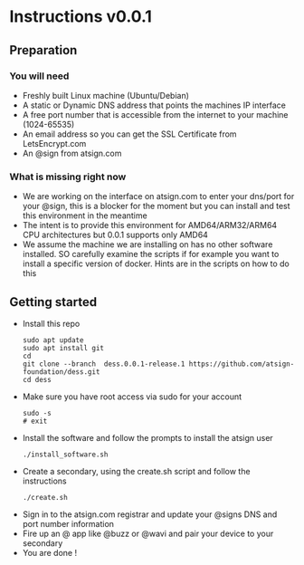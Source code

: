 # Instructions v0.0.1

## Preparation
### You will need
- Freshly built Linux machine (Ubuntu/Debian)
- A static or Dynamic DNS address that points the machines IP interface
- A free port number that is accessible from the internet to your machine (1024-65535)
- An email address so you can get the SSL Certificate from LetsEncrypt.com 
- An @sign from atsign.com 

### What is missing right now
- We are working on the interface on atsign.com to enter your dns/port for your @sign, this is a blocker for the moment but you can install and test this environment in the meantime
- The intent is to provide this environment for AMD64/ARM32/ARM64 CPU architectures but 0.0.1 supports only AMD64
- We assume the machine we are installing on has no other software installed. SO carefully examine the scripts if for example you want to install a specific version of docker. Hints are in the scripts on how to do this

## Getting started
- Install this repo
  ```
  sudo apt update
  sudo apt install git
  cd
  git clone --branch  dess.0.0.1-release.1 https://github.com/atsign-foundation/dess.git
  cd dess
  ```
- Make sure you have root access via sudo for your account
  ```
  sudo -s 
  # exit
  ```
- Install the software and follow the prompts to install the atsign user
  ```
  ./install_software.sh
  ```
- Create a secondary, using the create.sh script and follow the instructions
    ```
    ./create.sh
  ```
- Sign in to the atsign.com registrar and update your @signs DNS and port number information
- Fire up an @ app like @buzz or @wavi and pair your device to your secondary
- You are done !


